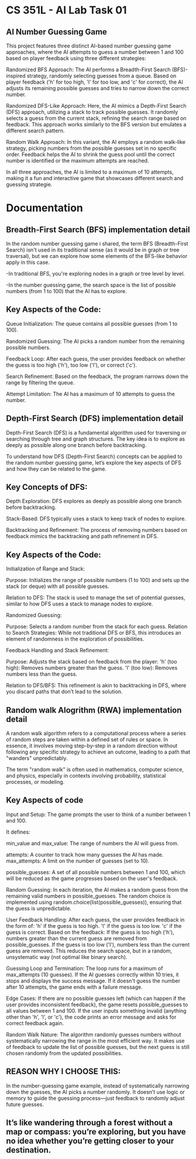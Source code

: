 
# CS 351L - AI Lab Task 01

## AI Number Guessing Game 

This project features three distinct AI-based number guessing game approaches, where the AI attempts to guess a number between 1 and 100 based on player feedback using three different strategies:

Randomized BFS Approach: The AI performs a Breadth-First Search (BFS)-inspired strategy, randomly selecting guesses from a queue. Based on player feedback ('h' for too high, 'l' for too low, and 'c' for correct), the AI adjusts its remaining possible guesses and tries to narrow down the correct number.

Randomized DFS-Like Approach: Here, the AI mimics a Depth-First Search (DFS) approach, utilizing a stack to track possible guesses. It randomly selects a guess from the current stack, refining the search range based on feedback. This approach works similarly to the BFS version but emulates a different search pattern.

Random Walk Approach: In this variant, the AI employs a random walk-like strategy, picking numbers from the possible guesses set in no specific order. Feedback helps the AI to shrink the guess pool until the correct number is identified or the maximum attempts are reached.

In all three approaches, the AI is limited to a maximum of 10 attempts, making it a fun and interactive game that showcases different search and guessing strategie.



# Documentation
## Breadth-First Search (BFS) implementation detail

In the random number guessing game i shared, the term BFS (Breadth-First Search) isn't used in its traditional sense (as it would be in graph or tree traversal), but we can explore how some elements of the BFS-like behavior apply in this case.

-In traditional BFS, you're exploring nodes in a graph or tree level by level.

-In the number guessing game, the search space is the list of possible numbers (from 1 to 100) that the AI has to explore.

## Key Aspects of the Code:

Queue Initialization: The queue contains all possible guesses (from 1 to 100).

Randomized Guessing: The AI picks a random number from the remaining possible numbers.

Feedback Loop: After each guess, the user provides feedback on whether the guess is too high ('h'), too low ('l'), or correct ('c').

Search Refinement: Based on the feedback, the program narrows down the range by filtering the queue.

Attempt Limitation: The AI has a maximum of 10 attempts to guess the number.



## Depth-First Search (DFS) implementation detail

Depth-First Search (DFS) is a fundamental algorithm used for traversing or searching through tree and graph structures. The key idea is to explore as deeply as possible along one branch before backtracking.

To understand how DFS (Depth-First Search) concepts can be applied to the random number guessing game, let’s explore the key aspects of DFS and how they can be related to the game.

## Key Concepts of DFS:

Depth Exploration: DFS explores as deeply as possible along one branch before backtracking.

Stack-Based: DFS typically uses a stack to keep track of nodes to explore.

Backtracking and Refinement: The process of removing numbers based on feedback mimics the backtracking and path refinement in DFS.

## Key Aspects of the Code:

Initialization of Range and Stack:

Purpose: Initializes the range of possible numbers (1 to 100) and sets up the stack (or deque) with all possible guesses.

Relation to DFS: The stack is used to manage the set of potential guesses, similar to how DFS uses a stack to manage nodes to explore.

Randomized Guessing:

Purpose: Selects a random number from the stack for each guess. Relation to Search Strategies: While not traditional DFS or BFS, this introduces an element of randomness in the exploration of possibilities.

Feedback Handling and Stack Refinement:

Purpose: Adjusts the stack based on feedback from the player: 'h' (too high): Removes numbers greater than the guess. 'l' (too low): Removes numbers less than the guess.

Relation to DFS/BFS: This refinement is akin to backtracking in DFS, where you discard paths that don’t lead to the solution.

## Random walk Alogrithm (RWA) implementation detail

A random walk algorithm refers to a computational process where a series of random steps are taken within a defined set of rules or space. In essence, it involves moving step-by-step in a random direction without following any specific strategy to achieve an outcome, leading to a path that "wanders" unpredictably.

The term "random walk" is often used in mathematics, computer science, and physics, especially in contexts involving probability, statistical processes, or modeling.

## Key Aspects of code

Input and Setup:
The game prompts the user to think of a number between 1 and 100.

It defines:

min_value and max_value: The range of numbers the AI will guess from.

attempts: A counter to track how many guesses the AI has made. max_attempts: A limit on the number of guesses (set to 10).

possible_guesses: A set of all possible numbers between 1 and 100, which will be reduced as the game progresses based on the user's feedback.

Random Guessing:
In each iteration, the AI makes a random guess from the remaining valid numbers in possible_guesses. The random choice is implemented using random.choice(list(possible_guesses)), ensuring that the guess is unpredictable.

User Feedback Handling: After each guess, the user provides feedback in the form of: 'h' if the guess is too high. 'l' if the guess is too low. 'c' if the guess is correct. Based on the feedback: If the guess is too high ('h'), numbers greater than the current guess are removed from possible_guesses. If the guess is too low ('l'), numbers less than the current guess are removed. This reduces the search space, but in a random, unsystematic way (not optimal like binary search).

Guessing Loop and Termination: The loop runs for a maximum of max_attempts (10 guesses). If the AI guesses correctly within 10 tries, it stops and displays the success message. If it doesn't guess the number after 10 attempts, the game ends with a failure message.

Edge Cases: If there are no possible guesses left (which can happen if the user provides inconsistent feedback), the game resets possible_guesses to all values between 1 and 100. If the user inputs something invalid (anything other than 'h', 'l', or 'c'), the code prints an error message and asks for correct feedback again.

Random Walk Nature: The algorithm randomly guesses numbers without systematically narrowing the range in the most efficient way. It makes use of feedback to update the list of possible guesses, but the next guess is still chosen randomly from the updated possibilities.

## REASON WHY I CHOOSE THIS: 
In the number-guessing game example, instead of systematically narrowing down the guesses, the AI picks a number randomly. It doesn’t use logic or memory to guide the guessing process—just feedback to randomly adjust future guesses.

## It’s like wandering through a forest without a map or compass: you’re exploring, but you have no idea whether you’re getting closer to your destination.

